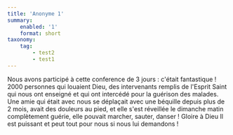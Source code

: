 ```yaml
---
title: 'Anonyme 1'
summary:
    enabled: '1'
    format: short
taxonomy:
    tag:
        - test2
        - test1
---
```


Nous avons participé à cette conference de 3 jours : c'était fantastique ! 2000 personnes qui louaient Dieu, des intervenants remplis de l'Esprit Saint qui nous ont enseigné et qui ont intercédé pour la guérison des malades. Une amie qui était avec nous se déplaçait avec une béquille depuis plus de 2 mois, avait des douleurs au pied, et elle s'est réveillée le dimanche matin complètement guérie, elle pouvait marcher, sauter, danser ! Gloire à Dieu Il est puissant et peut tout pour nous si nous lui demandons !